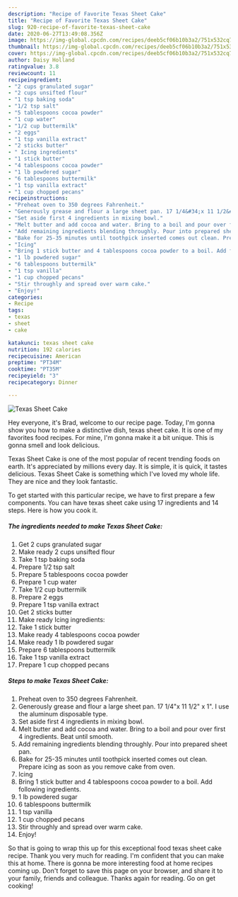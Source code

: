 ```yaml
---
description: "Recipe of Favorite Texas Sheet Cake"
title: "Recipe of Favorite Texas Sheet Cake"
slug: 920-recipe-of-favorite-texas-sheet-cake
date: 2020-06-27T13:49:08.356Z
image: https://img-global.cpcdn.com/recipes/deeb5cf06b10b3a2/751x532cq70/texas-sheet-cake-recipe-main-photo.jpg
thumbnail: https://img-global.cpcdn.com/recipes/deeb5cf06b10b3a2/751x532cq70/texas-sheet-cake-recipe-main-photo.jpg
cover: https://img-global.cpcdn.com/recipes/deeb5cf06b10b3a2/751x532cq70/texas-sheet-cake-recipe-main-photo.jpg
author: Daisy Holland
ratingvalue: 3.8
reviewcount: 11
recipeingredient:
- "2 cups granulated sugar"
- "2 cups unsifted flour"
- "1 tsp baking soda"
- "1/2 tsp salt"
- "5 tablespoons cocoa powder"
- "1 cup water"
- "1/2 cup buttermilk"
- "2 eggs"
- "1 tsp vanilla extract"
- "2 sticks butter"
- " Icing ingredients"
- "1 stick butter"
- "4 tablespoons cocoa powder"
- "1 lb powdered sugar"
- "6 tablespoons buttermilk"
- "1 tsp vanilla extract"
- "1 cup chopped pecans"
recipeinstructions:
- "Preheat oven to 350 degrees Fahrenheit."
- "Generously grease and flour a large sheet pan. 17 1/4&#34;x 11 1/2&#34; x 1&#34;. I use the aluminum disposable type."
- "Set aside first 4 ingredients in mixing bowl."
- "Melt butter and add cocoa and water. Bring to a boil and pour over first 4 ingredients. Beat until smooth."
- "Add remaining ingredients blending throughly. Pour into prepared sheet pan."
- "Bake for 25-35 minutes until toothpick inserted comes out clean. Prepare icing as soon as you remove cake from oven."
- "Icing"
- "Bring 1 stick butter and 4 tablespoons cocoa powder to a boil. Add following ingredients."
- "1 lb powdered sugar"
- "6 tablespoons buttermilk"
- "1 tsp vanilla"
- "1 cup chopped pecans"
- "Stir throughly and spread over warm cake."
- "Enjoy!"
categories:
- Recipe
tags:
- texas
- sheet
- cake

katakunci: texas sheet cake 
nutrition: 192 calories
recipecuisine: American
preptime: "PT34M"
cooktime: "PT35M"
recipeyield: "3"
recipecategory: Dinner

---
```



![Texas Sheet Cake](https://img-global.cpcdn.com/recipes/deeb5cf06b10b3a2/751x532cq70/texas-sheet-cake-recipe-main-photo.jpg)

Hey everyone, it's Brad, welcome to our recipe page. Today, I'm gonna show you how to make a distinctive dish, texas sheet cake. It is one of my favorites food recipes. For mine, I'm gonna make it a bit unique. This is gonna smell and look delicious.

Texas Sheet Cake is one of the most popular of recent trending foods on earth. It's appreciated by millions every day. It is simple, it is quick, it tastes delicious. Texas Sheet Cake is something which I've loved my whole life. They are nice and they look fantastic.




To get started with this particular recipe, we have to first prepare a few components. You can have texas sheet cake using 17 ingredients and 14 steps. Here is how you cook it.

<!--inarticleads1-->

##### The ingredients needed to make Texas Sheet Cake:

1. Get 2 cups granulated sugar
1. Make ready 2 cups unsifted flour
1. Take 1 tsp baking soda
1. Prepare 1/2 tsp salt
1. Prepare 5 tablespoons cocoa powder
1. Prepare 1 cup water
1. Take 1/2 cup buttermilk
1. Prepare 2 eggs
1. Prepare 1 tsp vanilla extract
1. Get 2 sticks butter
1. Make ready  Icing ingredients:
1. Take 1 stick butter
1. Make ready 4 tablespoons cocoa powder
1. Make ready 1 lb powdered sugar
1. Prepare 6 tablespoons buttermilk
1. Take 1 tsp vanilla extract
1. Prepare 1 cup chopped pecans




<!--inarticleads2-->

##### Steps to make Texas Sheet Cake:

1. Preheat oven to 350 degrees Fahrenheit.
1. Generously grease and flour a large sheet pan. 17 1/4&#34;x 11 1/2&#34; x 1&#34;. I use the aluminum disposable type.
1. Set aside first 4 ingredients in mixing bowl.
1. Melt butter and add cocoa and water. Bring to a boil and pour over first 4 ingredients. Beat until smooth.
1. Add remaining ingredients blending throughly. Pour into prepared sheet pan.
1. Bake for 25-35 minutes until toothpick inserted comes out clean. Prepare icing as soon as you remove cake from oven.
1. Icing
1. Bring 1 stick butter and 4 tablespoons cocoa powder to a boil. Add following ingredients.
1. 1 lb powdered sugar
1. 6 tablespoons buttermilk
1. 1 tsp vanilla
1. 1 cup chopped pecans
1. Stir throughly and spread over warm cake.
1. Enjoy!




So that is going to wrap this up for this exceptional food texas sheet cake recipe. Thank you very much for reading. I'm confident that you can make this at home. There is gonna be more interesting food at home recipes coming up. Don't forget to save this page on your browser, and share it to your family, friends and colleague. Thanks again for reading. Go on get cooking!
